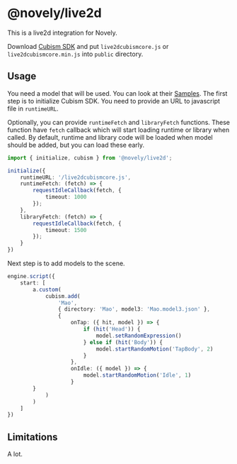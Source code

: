 # @novely/live2d

This is a live2d integration for Novely.

Download [Cubism SDK](https://www.live2d.com/en/sdk/download/web/) and put `live2dcubismcore.js` or `live2dcubismcore.min.js` into `public` directory.

## Usage

You need a model that will be used. You can look at their [Samples](https://github.com/Live2D/CubismWebSamples/tree/develop/Samples/Resources).
The first step is to initialize Cubism SDK. You need to provide an URL to javascript file in `runtimeURL`.


Optionally, you can provide `runtimeFetch` and `libraryFetch` functions. These function have `fetch` callback which will start loading runtime or library when called. By default, runtime and library code will be loaded when model should be added, but you can load these early.

```ts
import { initialize, cubism } from '@novely/live2d';

initialize({
	runtimeURL: '/live2dcubismcore.js',
	runtimeFetch: (fetch) => {
		requestIdleCallback(fetch, {
			timeout: 1000
		});
	},
	libraryFetch: (fetch) => {
		requestIdleCallback(fetch, {
			timeout: 1500
		});
	}
})
```

Next step is to add models to the scene.

```ts
engine.script({
	start: [
		a.custom(
			cubism.add(
				'Mao',
				{ directory: 'Mao', model3: 'Mao.model3.json' },
				{
					onTap: ({ hit, model }) => {
						if (hit('Head')) {
							model.setRandomExpression()
						} else if (hit('Body')) {
							model.startRandomMotion('TapBody', 2)
						}
					},
					onIdle: ({ model }) => {
						model.startRandomMotion('Idle', 1)
					}
      	}
			)
		)
	]
})
```

## Limitations

A lot.
